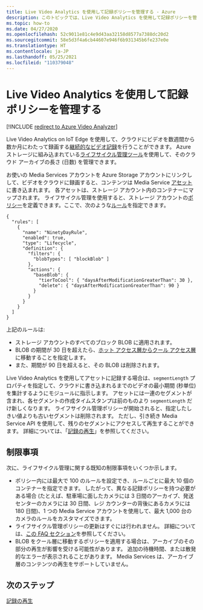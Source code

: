 ```yaml
---
title: Live Video Analytics を使用して記録ポリシーを管理する - Azure
description: このトピックでは、Live Video Analytics を使用して記録ポリシーを管理する方法について説明します。
ms.topic: how-to
ms.date: 04/27/2020
ms.openlocfilehash: 52c9011e81c4e9d43aa32158d8577a7388dc20d2
ms.sourcegitcommit: 58e5d3f4a6cb44607e946f6b931345b6fe237e0e
ms.translationtype: HT
ms.contentlocale: ja-JP
ms.lasthandoff: 05/25/2021
ms.locfileid: "110379048"
---
```

# <a name="manage-recording-policy-with-live-video-analytics"></a>Live Video Analytics を使用して記録ポリシーを管理する

[!INCLUDE [redirect to Azure Video Analyzer](./includes/redirect-video-analyzer.md)]

Live Video Analytics on IoT Edge を使用して、クラウドにビデオを数週間から数か月にわたって録画する[継続的なビデオ記録](continuous-video-recording-concept.md)を行うことができます。 Azure ストレージに組み込まれている[ライフサイクル管理ツール](../../storage/blobs/storage-lifecycle-management-concepts.md?tabs=azure-portal)を使用して、そのクラウド アーカイブの長さ (日数) を管理できます。  

お使いの Media Services アカウントを Azure Storage アカウントにリンクしして、ビデオをクラウドに録画すると、コンテンツは Media Service [アセット](../latest/assets-concept.md)に書き込まれます。 各アセットは、ストレージ アカウント内のコンテナーにマップされます。 ライフサイクル管理を使用すると、ストレージ アカウントの[ポリシー](../../storage/blobs/storage-lifecycle-management-concepts.md?tabs=azure-portal#policy)を定義できます。ここで、次のような[ルール](../../storage/blobs/storage-lifecycle-management-concepts.md?tabs=azure-portal#rules)を指定できます。

```
{
  "rules": [
    {
      "name": "NinetyDayRule",
      "enabled": true,
      "type": "Lifecycle",
      "definition": {
        "filters": {
          "blobTypes": [ "blockBlob" ]
        },
        "actions": {
          "baseBlob": {
            "tierToCool": { "daysAfterModificationGreaterThan": 30 },
            "delete": { "daysAfterModificationGreaterThan": 90 }
          }
        }
      }
    }
  ]
}
```

上記のルールは:

* ストレージ アカウントのすべてのブロック BLOB に適用されます。
* BLOB の期間が 30 日を超えたら、[ホット アクセス層からクール アクセス層](../../storage/blobs/storage-blob-storage-tiers.md?tabs=azure-portal)に移動することを指定します。
* また、期間が 90 日を超えると、その BLOB は削除されます。

Live Video Analytics を使用してアセットに記録する場合は、`segmentLength` プロパティを指定して、クラウドに書き込まれるまでのビデオの最小期間 (秒単位) を集計するようにモジュールに指示します。 アセットには一連のセグメントが含まれ、各セグメントの作成タイムスタンプは前のものより `segmentLength` だけ新しくなります。 ライフサイクル管理ポリシーが開始されると、指定したしきい値よりも古いセグメントは削除されます。 ただし、引き続き Media Service API を使用して、残りのセグメントにアクセスして再生することができます。 詳細については、「[記録の再生](playback-recordings-how-to.md)」を参照してください。 

## <a name="limitations"></a>制限事項

次に、ライフサイクル管理に関する既知の制限事項をいくつか示します。

* ポリシー内には最大で 100 のルールを設定でき、ルールごとに最大 10 個のコンテナーを指定できます。 したがって、異なる記録ポリシーを持つ必要がある場合 (たとえば、駐車場に面したカメラには 3 日間のアーカイブ、発送センターのカメラには 30 日間、レジ カウンターの背後にあるカメラには 180 日間)、1 つの Media Service アカウントを使用して、最大 1,000 台のカメラのルールをカスタマイズできます。
* ライフサイクル管理ポリシーの更新はすぐには行われません。 詳細については、[この FAQ セクション](../../storage/blobs/storage-lifecycle-management-concepts.md?tabs=azure-portal#faq)を参照してください。
* BLOB をクール層に移動するポリシーを適用する場合は、アーカイブのその部分の再生が影響を受ける可能性があります。 追加の待機時間、または散発的なエラーが表示されることがあります。 Media Services は、アーカイブ層のコンテンツの再生をサポートしていません。

## <a name="next-steps"></a>次のステップ

[記録の再生](playback-recordings-how-to.md)
